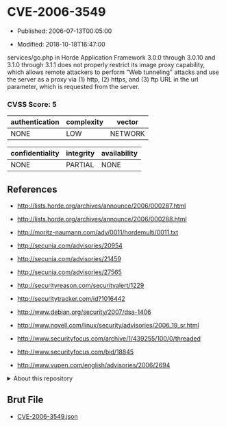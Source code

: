 # CVE-2006-3549

- Published: 2006-07-13T00:05:00

- Modified: 2018-10-18T16:47:00

services/go.php in Horde Application Framework 3.0.0 through 3.0.10 and 3.1.0 through 3.1.1 does not properly restrict its image proxy capability, which allows remote attackers to perform "Web tunneling" attacks and use the server as a proxy via (1) http, (2) https, and (3) ftp URL in the url parameter, which is requested from the server.

### CVSS Score: **5**

| authentication | complexity | vector |
| --- | --- | --- |
| NONE | LOW | NETWORK |

| confidentiality | integrity | availability |
| --- | --- | --- |
| NONE | PARTIAL | NONE |

## References

* http://lists.horde.org/archives/announce/2006/000287.html

* http://lists.horde.org/archives/announce/2006/000288.html

* http://moritz-naumann.com/adv/0011/hordemulti/0011.txt

* http://secunia.com/advisories/20954

* http://secunia.com/advisories/21459

* http://secunia.com/advisories/27565

* http://securityreason.com/securityalert/1229

* http://securitytracker.com/id?1016442

* http://www.debian.org/security/2007/dsa-1406

* http://www.novell.com/linux/security/advisories/2006_19_sr.html

* http://www.securityfocus.com/archive/1/439255/100/0/threaded

* http://www.securityfocus.com/bid/18845

* http://www.vupen.com/english/advisories/2006/2694

<details>
<summary>About this repository</summary> 

  This repository is part of the project [Live Hack CVE](https://github.com/Live-Hack-CVE). Main website can be found [www.live-hack.org](https://www.live-hack.org) 
  
  Made by [Sn0wAlice](https://github.com/Sn0wAlice) for the people that care about security and need to have a feed of the latest CVEs. Hope you enjoy it, don't forget to star the repo and follow me on [Twitter](https://twitter.com/Sn0wAlice) and [Github](https://github.com/Sn0wAlice). And that is my [personnal website](https://www.alice-snow.me/)

  - [Home Page](https://github.com/Live-Hack-CVE)
  - [Framework](https://github.com/Live-Hack-CVE/cve-framework)
  - [CVE database](https://github.com/Live-Hack-CVE/full_database)
  - [Changelog](https://github.com/Live-Hack-CVE/Changelog)
</details>

## Brut File

* [CVE-2006-3549.json](https://raw.githubusercontent.com/Live-Hack-CVE/full_database/main/cves/2006/CVE-2006-3549.json)

